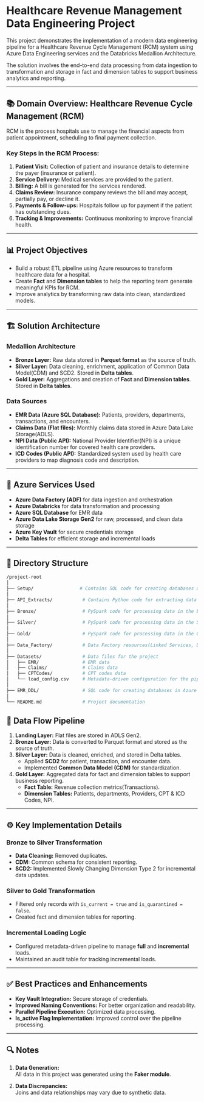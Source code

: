 # Healthcare Revenue Management Data Engineering Project

This project demonstrates the implementation of a modern data engineering pipeline for a Healthcare Revenue Cycle Management (RCM) system using Azure Data Engineering services and the Databricks Medallion Architecture.

The solution involves the end-to-end data processing from data ingestion to transformation and storage in fact and dimension tables to support business analytics and reporting.

---

## 📚 Domain Overview: Healthcare Revenue Cycle Management (RCM)

RCM is the process hospitals use to manage the financial aspects from patient appointment, scheduling to final payment collection.

### Key Steps in the RCM Process:
1. **Patient Visit:** Collection of patient and insurance details to determine the payer (insurance or patient).
2. **Service Delivery:** Medical services are provided to the patient.
3. **Billing:** A bill is generated for the services rendered.
4. **Claims Review:** Insurance company reviews the bill and may accept, partially pay, or decline it.
5. **Payments & Follow-ups:** Hospitals follow up for payment if the patient has outstanding dues.
6. **Tracking & Improvements:** Continuous monitoring to improve financial health.

---

## 📊 Project Objectives

- Build a robust ETL pipeline using Azure resources to transform healthcare data for a hospital.
- Create **Fact** and **Dimension tables** to help the reporting team generate meaningful KPIs for RCM.
- Improve analytics by transforming raw data into clean, standardized models.

---

## 🏗 Solution Architecture

### Medallion Architecture
- **Bronze Layer:** Raw data stored in **Parquet format** as the source of truth.
- **Silver Layer:** Data cleaning, enrichment, application of Common Data Model(CDM) and SCD2. Stored in **Delta tables**.
- **Gold Layer:** Aggregations and creation of **Fact** and **Dimension tables**. Stored in **Delta tables**.

### Data Sources
- **EMR Data (Azure SQL Database):** Patients, providers, departments, transactions, and encounters.
- **Claims Data (Flat files):** Monthly claims data stored in Azure Data Lake Storage(ADLS).
- **NPI Data (Public API):** National Provider Identifier(NPI) is a unique identification number for covered health care providers.
- **ICD Codes (Public API):** Standardized system used by health care providers to map diagnosis code and description.

---

## 🔧 Azure Services Used
- **Azure Data Factory (ADF)** for data ingestion and orchestration
- **Azure Databricks** for data transformation and processing
- **Azure SQL Database** for EMR data
- **Azure Data Lake Storage Gen2** for raw, processed, and clean data storage
- **Azure Key Vault** for secure credentials storage
- **Delta Tables** for efficient storage and incremental loads

---

## 📂 Directory Structure

```bash
/project-root
│
├── Setup/                 # Contains SQL code for creating databases and audit table in Databricks
│
├── API_Extracts/           # Contains Python code for extracting data from public APIs
│
├── Bronze/                 # PySpark code for processing data in the Bronze layer
│
├── Silver/                 # PySpark code for processing data in the Silver layer
│
├── Gold/                   # PySpark code for processing data in the Gold layer
│
├── Data_Factory/           # Data Factory resources(Linked Services, Datasets, Pipelines)
│
├── Datasets/               # Data files for the project
│   ├── EMR/                # EMR data
│   ├── Claims/             # Claims data
│   ├── CPTCodes/           # CPT codes data
│   └── load_config.csv     # Metadata-driven configuration for the pipeline
│
├── EMR_DDL/                # SQL code for creating databases in Azure SQL
│
└── README.md               # Project documentation

```

## 🔄 Data Flow Pipeline

1. **Landing Layer:** Flat files are stored in ADLS Gen2.
2. **Bronze Layer:** Data is converted to Parquet format and stored as the source of truth.
3. **Silver Layer:** Data is cleaned, enriched, and stored in Delta tables.
   - Applied **SCD2** for patient, transaction, and encounter data.
   - Implemented **Common Data Model (CDM)** for standardization.
4. **Gold Layer:** Aggregated data for fact and dimension tables to support business reporting.
   - **Fact Table:** Revenue collection metrics(Transactions).
   - **Dimension Tables:** Patients, departments, Providers, CPT & ICD Codes, NPI.

---

## ⚙️ Key Implementation Details

### Bronze to Silver Transformation

- **Data Cleaning:** Removed duplicates.
- **CDM:** Common schema for consistent reporting.
- **SCD2:** Implemented Slowly Changing Dimension Type 2 for incremental data updates.

### Silver to Gold Transformation

- Filtered only records with `is_current = true` and `is_quarantined = false`.
- Created fact and dimension tables for reporting.

### Incremental Loading Logic

- Configured metadata-driven pipeline to manage **full** and **incremental** loads.
- Maintained an audit table for tracking incremental loads.

---

## ✅ Best Practices and Enhancements

- **Key Vault Integration:** Secure storage of credentials.
- **Improved Naming Conventions:** For better organization and readability.
- **Parallel Pipeline Execution:** Optimized data processing.
- **Is_active Flag Implementation:** Improved control over the pipeline processing.

---

## 🔍 Notes

1. **Data Generation:**  
   All data in this project was generated using the **Faker module**.

2. **Data Discrepancies:**  
   Joins and data relationships may vary due to synthetic data.
